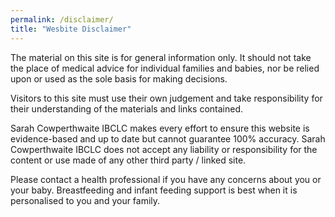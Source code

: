 ```yaml
---
permalink: /disclaimer/
title: "Wesbite Disclaimer"
---
```


The material on this site is for general information only. It should not take the place of medical advice for individual families and babies, nor be relied upon or used as the sole basis for making decisions. 

Visitors to this site must use their own judgement and take responsibility for their understanding of the materials and links contained. 

Sarah Cowperthwaite IBCLC makes every effort to ensure this website is evidence-based and up to date but cannot guarantee 100% accuracy. Sarah Cowperthwaite IBCLC does not accept any liability or responsibility for the content or use made of any other third party / linked site.

Please contact a health professional if you have any concerns about you or your baby. Breastfeeding and infant feeding support is best when it is personalised to you and your family.